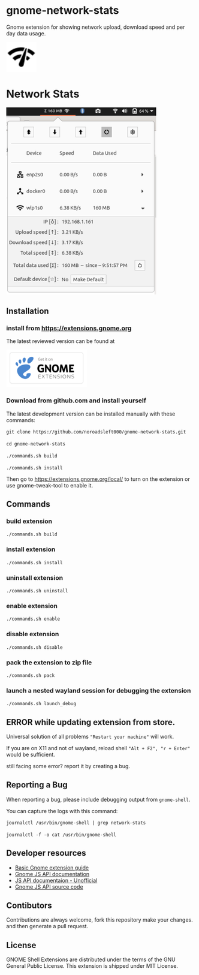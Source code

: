 # gnome-network-stats
Gnome extension for showing network upload, download speed and per day data usage.

<div>
<p><a href="#"><img src="assets/logo.svg" height=80px alt="NSS Logo"/></a></p>
<h1>Network Stats</h1>
<p><img src='assets/screenshot.png' width="400px"  alt="Screenshot"/>
</div>

## Installation

### install from https://extensions.gnome.org

The latest reviewed version can be found at
<div>
<a href="https://extensions.gnome.org/extension/4308/network-stats/" >
<img src="assets/get-it-on-ge.svg" height="100" alt="Get it on GNOME Extensions">
</a>
</div>

### Download from github.com and install yourself

The latest development version can be installed manually with these commands:

```
git clone https://github.com/noroadsleft000/gnome-network-stats.git

cd gnome-network-stats

./commands.sh build

./commands.sh install
```

Then go to https://extensions.gnome.org/local/ to turn on the extension or use
gnome-tweak-tool to enable it.


## Commands
### build extension
```
./commands.sh build
```
### install extension
```
./commands.sh install
```
### uninstall extension
```
./commands.sh uninstall
```
### enable extension
```
./commands.sh enable
```
### disable extension
```
./commands.sh disable
```
### pack the extension to zip file
```
./commands.sh pack
```
### launch a nested wayland session for debugging the extension
```
./commands.sh launch_debug
```

## ERROR while updating extension from store.
Universal solution of all problems `"Restart your machine"` will work.

If you are on X11 and not of wayland, reload shell `"Alt + F2", "r + Enter"` would be sufficient.

still facing some error? report it by creating a bug.

## Reporting a Bug

When reporting a bug, please include debugging output from `gnome-shell`.

You can capture the logs with this command:
```
journalctl /usr/bin/gnome-shell | grep network-stats

journalctl -f -o cat /usr/bin/gnome-shell
```

## Developer resources
- [Basic Gnome extension guide](https://gjs.guide/extensions/development/creating.html#gnome-extensions-tool)
- [Gnome JS API documentation](https://gjs-docs.gnome.org/)
- [JS API documentaion - Unofficial](https://www.roojs.com/seed/gir-1.2-gtk-3.0/seed)
- [Gnome JS API source code](https://github.com/GNOME/gnome-shell/tree/main/js)

## Contibutors
Contributions are always welcome, fork this repository make your changes.
and then generate a pull request.


## License

GNOME Shell Extensions are distributed under the terms of the GNU General
Public License. This extension is shipped under MIT License.
